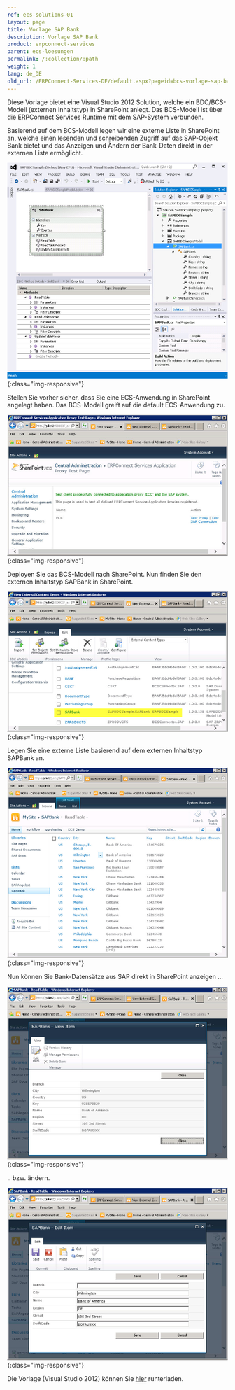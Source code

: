 ```yaml
---
ref: ecs-solutions-01
layout: page
title: Vorlage SAP Bank
description: Vorlage SAP Bank
product: erpconnect-services
parent: ecs-loesungen
permalink: /:collection/:path
weight: 1
lang: de_DE
old_url: /ERPConnect-Services-DE/default.aspx?pageid=bcs-vorlage-sap-bank
---
```


Diese Vorlage bietet eine Visual Studio 2012 Solution, welche ein BDC/BCS-Modell (externen Inhaltstyp) in SharePoint anlegt. Das BCS-Modell ist über die ERPConnect Services Runtime mit dem SAP-System verbunden.

Basierend auf dem BCS-Modell legen wir eine externe Liste in SharePoint an, welche einen lesenden und schreibenden Zugriff auf das SAP-Objekt Bank bietet und das Anzeigen und Ändern der Bank-Daten direkt in der externen Liste ermöglicht.

![ECS-Bank-VS-BCS-Sample](/img/content/ECS-Bank-VS-BCS-Sample.png){:class="img-responsive"}

Stellen Sie vorher sicher, dass Sie eine ECS-Anwendung in SharePoint angelegt haben. Das BCS-Modell greift auf die default ECS-Anwendung zu.

![ECS-Bank-Application-Service](/img/content/ECS-Bank-Application-Service.png){:class="img-responsive"}

Deployen Sie das BCS-Modell nach SharePoint. Nun finden Sie den externen Inhaltstyp SAPBank in SharePoint.

![ECS-Bank-External-Bank-Entity](/img/content/ECS-Bank-External-Bank-Entity.png){:class="img-responsive"}

Legen Sie eine externe Liste basierend auf dem externen Inhaltstyp SAPBank an.

![ECS-Bank-SP-External-List-List](/img/content/ECS-Bank-SP-External-List-List.png){:class="img-responsive"}

Nun können Sie Bank-Datensätze aus SAP direkt in SharePoint anzeigen ...

![ECS-Bank-SP-External-List-View](/img/content/ECS-Bank-SP-External-List-View.png){:class="img-responsive"}

.. bzw. ändern.

![ECS-Bank-SP-External-List-Edit](/img/content/ECS-Bank-SP-External-List-Edit.png){:class="img-responsive"}

Die Vorlage (Visual Studio 2012) können Sie [hier](http://www.theobald-software.com/download/ERPConnectServices/help/SAPBDCSample.zip) runterladen.